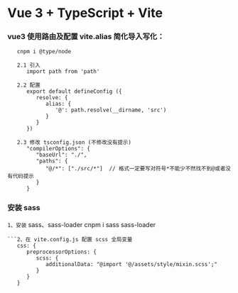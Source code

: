 # Vue 3 + TypeScript + Vite

### vue3 使用路由及配置 vite.alias 简化导入写化：
   ```1、安装 @type/node 
      cnpm i @type/node
   ```
   
   ```2、修改 vite.config.ts
      2.1 引入
         import path from 'path'

      2.2 配置
         export default defineConfig ({
            resolve: {
               alias: {
                  '@': path.resolve(__dirname, 'src')
               }
            }
         })

      2.3 修改 tsconfig.json (不修改没有提示)
         "compilerOptions": {
            "baseUrl": "./",
            "paths": {
               "@/*": ["./src/*"]  // 格式一定要写对符号*不能少不然找不到@或者没有代码提示
            }
         } 
   ```
### 安装 sass
   ```1、安装``` sass、sass-loader
      cnpm i sass sass-loader
   ```
   ```2、在 vite.config.js 配置 scss 全局变量
      css: {
         preprocessorOptions: {
            scss: {
               additionalData: "@import '@/assets/style/mixin.scss';"
            }
         }
      }
   ```